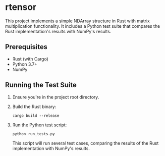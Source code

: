 # rtensor

This project implements a simple NDArray structure in Rust with matrix multiplication functionality. It includes a Python test suite that compares the Rust implementation's results with NumPy's results.

## Prerequisites

- Rust (with Cargo)
- Python 3.7+
- NumPy

## Running the Test Suite

1. Ensure you're in the project root directory.

2. Build the Rust binary:
   ```
   cargo build --release
   ```

3. Run the Python test script:
   ```
   python run_tests.py
   ```

   This script will run several test cases, comparing the results of the Rust implementation with NumPy's results.
